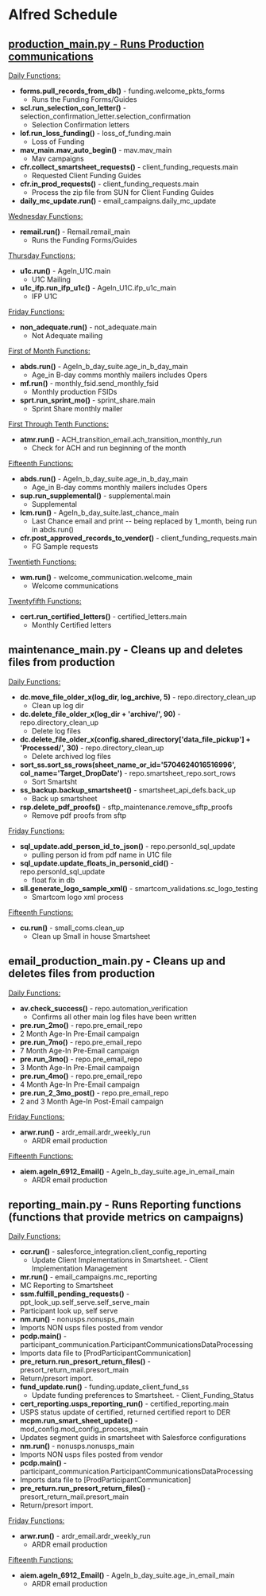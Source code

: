 # Alfred Schedule

## <u> __production_main.py__ - Runs Production communications </u>

<ins>Daily Functions:</ins>
* __forms.pull_records_from_db()__ - funding.welcome_pkts_forms
  * Runs the Funding Forms/Guides
* __scl.run_selection_con_letter()__ - selection_confirmation_letter.selection_confirmation
  * Selection Confirmation letters
* __lof.run_loss_funding()__ - loss_of_funding.main
  * Loss of Funding
* __mav_main.mav_auto_begin()__ - mav.mav_main
  * Mav campaigns
* __cfr.collect_smartsheet_requests()__ - client_funding_requests.main
  * Requested Client Funding Guides
* __cfr.in_prod_requests()__ - client_funding_requests.main 
  * Process the zip file from SUN for Client Funding Guides
* __daily_mc_update.run()__ - email_campaigns.daily_mc_update

<ins>Wednesday Functions:</ins>
* __remail.run()__ - Remail.remail_main
   * Runs the Funding Forms/Guides
 
<ins>Thursday Functions:</ins>
* __u1c.run()__ - AgeIn_U1C.main
   * U1C Mailing
* __u1c_ifp.run_ifp_u1c()__ - AgeIn_U1C.ifp_u1c_main
   * IFP U1C

<ins>Friday Functions:</ins>
* __non_adequate.run()__ - not_adequate.main
   * Not Adequate mailing

<ins>First of Month Functions:</ins>
* __abds.run()__ - AgeIn_b_day_suite.age_in_b_day_main
   * Age_in B-day comms monthly mailers includes Opers
* __mf.run()__ - monthly_fsid.send_monthly_fsid
   * Monthly production FSIDs
* __sprt.run_sprint_mo()__ - sprint_share.main
   * Sprint Share monthly mailer

<ins>First Through Tenth Functions:</ins>
* __atmr.run()__ - ACH_transition_email.ach_transition_monthly_run
   * Check for ACH and run beginning of the month

<ins>Fifteenth Functions:</ins>
* __abds.run()__ - AgeIn_b_day_suite.age_in_b_day_main
   * Age_in B-day comms monthly mailers includes Opers
* __sup.run_supplemental()__ - supplemental.main 
   * Supplemental
* __lcm.run()__ - AgeIn_b_day_suite.last_chance_main
   * Last Chance email and print -- being replaced by 1_month, being run in abds.run()
* __cfr.post_approved_records_to_vendor()__ - client_funding_requests.main
   * FG Sample requests

<ins>Twentieth Functions:</ins>
* __wm.run()__ - welcome_communication.welcome_main
   * Welcome communications

<ins>Twentyfifth Functions:</ins>
* __cert.run_certified_letters()__ - certified_letters.main
   * Monthly Certified letters

## __maintenance_main.py__ - Cleans up and deletes files from production

<ins>Daily Functions:</ins>
* __dc.move_file_older_x(log_dir, log_archive, 5)__ - repo.directory_clean_up
  * Clean up log dir
* __dc.delete_file_older_x(log_dir + 'archive/', 90)__ - repo.directory_clean_up
  * Delete log files
* __dc.delete_file_older_x(config.shared_directory['data_file_pickup'] + 'Processed/', 30)__ - repo.directory_clean_up
  * Delete archived log files
* __sort_ss.sort_ss_rows(sheet_name_or_id='5704624016516996', col_name='Target_DropDate')__ - repo.smartsheet_repo.sort_rows
  * Sort Smartsht
* __ss_backup.backup_smartsheet()__ - smartsheet_api_defs.back_up
  * Back up smartsheet
* __rsp.delete_pdf_proofs()__ - sftp_maintenance.remove_sftp_proofs 
  * Remove pdf proofs from sftp

<ins>Friday Functions:</ins>
* __sql_update.add_person_id_to_json()__ - repo.personId_sql_update
   * pulling person id from pdf name in U1C file
* __sql_update.update_floats_in_personid_cid()__ - repo.personId_sql_update
   * float fix in db
* __sll.generate_logo_sample_xml()__ - smartcom_validations.sc_logo_testing
   * Smartcom logo xml process

<ins>Fifteenth Functions:</ins>
* __cu.run()__ - small_coms.clean_up
   * Clean up Small in house Smartsheet

## __email_production_main.py__ - Cleans up and deletes files from production

<ins>Daily Functions:</ins>
* __av.check_success()__ - repo.automation_verification
  * Confirms all other main log files have been written
* __pre.run_2mo()__ - repo.pre_email_repo
 * 2 Month Age-In Pre-Email campaign
* __pre.run_7mo()__ - repo.pre_email_repo
 * 7 Month Age-In Pre-Email campaign
* __pre.run_3mo()__ - repo.pre_email_repo
 * 3 Month Age-In Pre-Email campaign
* __pre.run_4mo()__ - repo.pre_email_repo
 * 4 Month Age-In Pre-Email campaign
* __pre.run_2_3mo_post()__ - repo.pre_email_repo
 * 2 and 3 Month Age-In Post-Email campaign

<ins>Friday Functions:</ins>
* __arwr.run()__ - ardr_email.ardr_weekly_run
  * ARDR email production

<ins>Fifteenth Functions:</ins>
* __aiem.ageIn_6912_Email()__ - AgeIn_b_day_suite.age_in_email_main
  * ARDR email production

## __reporting_main.py__ - Runs Reporting functions (functions that provide metrics on campaigns)

<ins>Daily Functions:</ins>
* __ccr.run()__ - salesforce_integration.client_config_reporting
  * Update Client Implementations in Smartsheet. - Client Implementation Management
* __mr.run()__ - email_campaigns.mc_reporting
 * MC Reporting to Smartsheet
* __ssm.fulfill_pending_requests()__ - ppt_look_up.self_serve.self_serve_main
 * Participant look up, self serve
* __nm.run()__ - nonusps.nonusps_main
 * Imports NON usps files posted from vendor
* __pcdp.main()__ - participant_communication.ParticipantCommunicationsDataProcessing
 * Imports data file to [ProdParticipantCommunication]
* __pre_return.run_presort_return_files()__ - presort_return_mail.presort_main
 * Return/presort import.
* __fund_update.run()__ - funding.update_client_fund_ss
  * Update funding preferences to Smartsheet. - Client_Funding_Status
* __cert_reporting.usps_reporting_run()__ - certified_reporting.main
 * USPS status update of certified, returned certified report to DER
* __mcpm.run_smart_sheet_update()__ - mod_config.mod_config_process_main
 * Updates segment guids in smartsheet with Salesforce configurations
* __nm.run()__ - nonusps.nonusps_main
 * Imports NON usps files posted from vendor
* __pcdp.main()__ - participant_communication.ParticipantCommunicationsDataProcessing
 * Imports data file to [ProdParticipantCommunication]
* __pre_return.run_presort_return_files()__ - presort_return_mail.presort_main
 * Return/presort import.


<ins>Friday Functions:</ins>
* __arwr.run()__ - ardr_email.ardr_weekly_run
  * ARDR email production

<ins>Fifteenth Functions:</ins>
* __aiem.ageIn_6912_Email()__ - AgeIn_b_day_suite.age_in_email_main
  * ARDR email production

